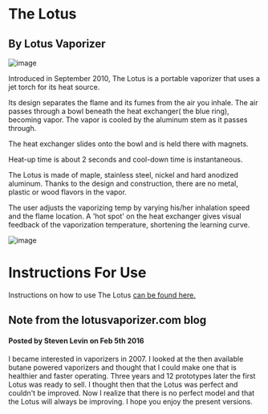 # The Lotus
## By Lotus Vaporizer

![image](https://user-images.githubusercontent.com/104687767/167326782-72e6cb88-073b-4928-92c7-60cfe9a898f0.png)

Introduced in September 2010, The Lotus is a portable vaporizer that uses a jet torch for its heat source.

Its design separates the flame and its fumes from the air you inhale. 
The air passes through a bowl beneath the heat exchanger( the blue ring), becoming vapor.
The vapor is cooled by the aluminum stem as it passes through.

The heat exchanger slides onto the bowl and is held there with magnets.

Heat-up time is about 2 seconds and cool-down time is instantaneous.

The Lotus is made of maple, stainless steel, nickel and hard anodized aluminum. 
Thanks to the design and construction, there are no metal, plastic or wood flavors in the vapor.

The user adjusts the vaporizing temp by varying his/her inhalation speed and the flame location. 
A 'hot spot' on the heat exchanger gives visual feedback of the vaporization temperature, shortening the learning curve.

![image](https://user-images.githubusercontent.com/104687767/167319198-946bf5f1-6340-4047-ab54-4274277038e0.png)

# Instructions For Use

Instructions on how to use The Lotus [can be found here.](https://github.com/BeyondCombustion/The-Consensus/blob/main/No%20Longer%20In%20Production/Lotus/The%20Lotus/Instructions%20For%20Use.md)

## Note from the lotusvaporizer.com blog 
#### Posted by Steven Levin on Feb 5th 2016

I became interested in vaporizers in 2007. I looked at the then available butane powered vaporizers and thought that I could make one that is healthier and faster operating. Three years and 12 prototypes later the first Lotus was ready to sell. I thought then that the Lotus was perfect and couldn't be improved. Now I realize that there is no perfect model and that the Lotus will always be improving. I hope you enjoy the present versions.
